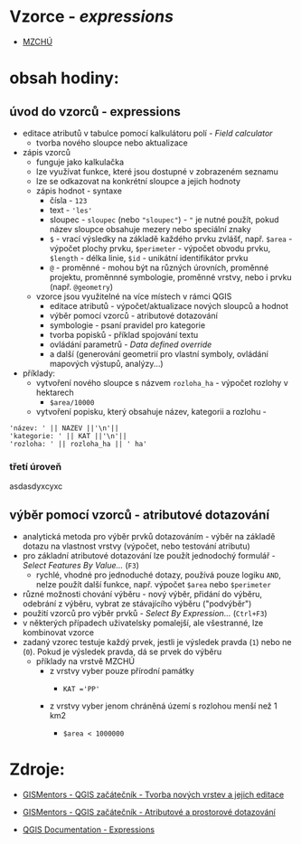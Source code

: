 # Vzorce - *expressions*

- [MZCHÚ](https://data.nature.cz/ds/1)

# obsah hodiny:

## úvod do vzorců - expressions
- editace atributů v tabulce pomocí kalkulátoru polí - *Field calculator*
  - tvorba nového sloupce nebo aktualizace
- zápis vzorců 
  - funguje jako kalkulačka 
  - lze využívat funkce, které jsou dostupné v zobrazeném seznamu
  - lze se odkazovat na konkrétní sloupce a jejich hodnoty
  - zápis hodnot - syntaxe
	- čísla - `123`
	- text - `'les'`
	- sloupec - `sloupec` (nebo `"sloupec"`) - `"` je nutné použít, pokud název sloupce obsahuje mezery nebo speciální znaky
	- `$` - vrací výsledky na základě každého prvku zvlášť, např. `$area` - výpočet plochy prvku, `$perimeter` - výpočet obvodu prvku, `$length` - délka linie, `$id` - unikátní identifikátor prvku
	- `@` - proměnné - mohou být na různých úrovních, proměnné projektu, proměnnné symbologie, proměnné vrstvy, nebo i prvku (např. `@geometry`)
  - vzorce jsou využitelné na více místech v rámci QGIS
    - editace atributů - výpočet/aktualizace nových sloupců a hodnot
    - výběr pomocí vzorců - atributové dotazování
    - symbologie - psaní pravidel pro kategorie
    - tvorba popisků - příklad spojování textu
    - ovládání parametrů - *Data defined override* 
    - a další (generování geometrií pro vlastní symboly, ovládání mapových výstupů, analýzy...)
- příklady:
  - vytvoření nového sloupce s názvem `rozloha_ha` - výpočet rozlohy v hektarech 
     - `$area/10000`
  - vytvoření popisku, který obsahuje název, kategorii a rozlohu - 
```
'název: ' || NAZEV ||'\n'|| 
'kategorie: ' || KAT ||'\n'|| 
'rozloha: ' || rozloha_ha || ' ha'
```

### třetí úroveň
asdasdyxcyxc


## výběr pomocí vzorců - atributové dotazování

- analytická metoda pro výběr prvků dotazováním - výběr na základě dotazu na vlastnost vrstvy (výpočet, nebo testování atributu)
- pro základní atributové dotazování lze použít jednodochý formulář - *Select Features By Value...* (`F3`)
    - rychlé, vhodné pro jednoduché dotazy, používá pouze logiku `AND`, nelze použít další funkce, např. výpočet `$area` nebo `$perimeter`
- různé možnosti chování výběru - nový výběr, přidání do výběru, odebrání z výběru, vybrat ze stávajícího výběru ("podvýběr")
- použití vzorců pro výběr prvků - *Select By Expression...* (`Ctrl+F3`)
- v některých případech uživatelsky pomalejší, ale všestranné, lze kombinovat vzorce
- zadaný vzorec testuje každý prvek, jestli je výsledek pravda (`1`) nebo ne (`0`). Pokud je výsledek pravda, dá se prvek do výběru
    - příklady na vrstvě MZCHÚ
      - z vrstvy vyber pouze přírodní památky 
          - ```
            KAT ='PP'
            ```
      - z vrstvy vyber jenom chráněná území s rozlohou menší než 1 km2 
          - ```
            $area < 1000000
            ```

# Zdroje:
- [GISMentors - QGIS začátečník - Tvorba nových vrstev a jejich editace](https://training.gismentors.eu/qgis-zacatecnik/vektorova_data/editace.html#kalkulator-poli)

- [GISMentors - QGIS začátečník - Atributové a prostorové dotazování](https://training.gismentors.eu/qgis-zacatecnik/vektorova_data/dotazovani.html)

- [QGIS Documentation - Expressions](https://docs.qgis.org/3.34/en/docs/user_manual/expressions/expression.html) 
